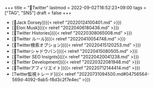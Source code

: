 +++
title = "🔖Twitter"
lastmod = 2022-09-02T16:52:23+09:00
tags = ["TAG", "SNS"]
draft = false
+++

-   [👨Jack Dorsey]({{< relref "20220124100401.md" >}})
-   [👨Elon Musk]({{< relref "20220406180436.md" >}})
-   [📝Twitter Histories]({{< relref "20220308065008.md" >}})
-   [📝Twitter ルール]({{< relref "20220410054748.md" >}})
-   [📝Twitter検索オプション]({{< relref "20220415120253.md" >}})
-   [📝Twitterシャドウバン]({{< relref "20220415080505.md" >}})
-   [📝Twitter SEO Insignts]({{< relref "20220420041238.md" >}})
-   [📁Twitter Development]({{< relref "20220322081948.md" >}})
-   [🔖Twitterアフィリエイト]({{< relref "20220712144414.md" >}})
-   [Twitter監視トレード]({{< relref "20220731094500.md#04756564-569d-4092-9ab5-f8d3c2f7e4ec" >}})
